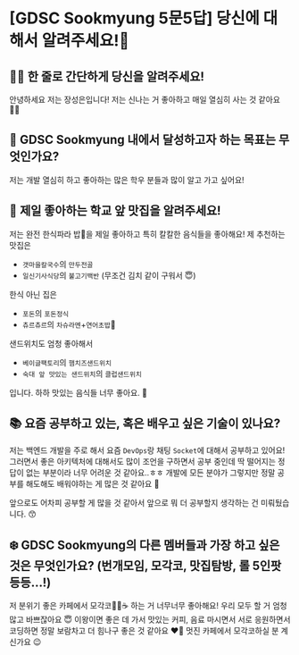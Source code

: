 # [GDSC Sookmyung 5문5답] 당신에 대해서 알려주세요!👀

## ☝🏻 한 줄로 간단하게 당신을 알려주세요!

안녕하세요 저는 장성은입니다! 저는 신나는 거 좋아하고 매일 열심히 사는 것 같아요 🏃‍♀️

## 🎯 GDSC Sookmyung 내에서 달성하고자 하는 목표는 무엇인가요?

저는 개발 열심히 하고 좋아하는 많은 학우 분들과 많이 알고 가고 싶어요!

## 🍕 제일 좋아하는 학교 앞 맛집을 알려주세요!

저는 완전 한식파라 밥🍚을 제일 좋아하고 특히 칼칼한 음식들을 좋아해요! 제 추천하는 맛집은
- `갯마을칼국수`의 `만두전골`
- `일신기사식당`의 `불고기백반` (무조건 김치 같이 구워서 😇)

한식 아닌 집은
- `포돈`의 `포돈정식`
- `츄르츄르`의 `차슈라멘`+`연어초밥`🍣

샌드위치도 엄청 좋아해서
- `베이글팩토리`의 `햄치즈샌드위치`
- `숙대 앞 맛있는 샌드위치`의 `클럽샌드위치`

입니다. 하하 맛있는 음식들 너무 좋아요. 🤤

## 📚 요즘 공부하고 있는, 혹은 배우고 싶은 기술이 있나요?

저는 백엔드 개발을 주로 해서 요즘 `DevOps`랑 채팅 `Socket`에 대해서 공부하고 있어요! 그러면서 좋은 아키텍처에 대해서도 많이 조언을 구하면서 공부 중인데 딱 떨어지는 정답이 없는 부분이라 너무 어려운 것 같아요..ㅎㅎ 개발에 모든 분야가 그렇지만 정말 공부를 해도해도 배워야하는 게 많은 것 같아요 🤯

앞으로도 어차피 공부할 게 많을 것 같아서 앞으로 뭐 더 공부할지 생각하는 건 미뤄뒀습니다. 😙

## ❄️ GDSC Sookmyung의 다른 멤버들과 가장 하고 싶은 것은 무엇인가요? (번개모임, 모각코, 맛집탐방, 롤 5인팟 등등...!)

저 분위기 좋은 카페에서 모각코👩‍💻☕️ 하는 거 너무너무 좋아해요! 우리 모두 할 거 엄청 많고 바쁘잖아요 😇 이왕이면 좋은 데 가서 맛있는 커피, 음료 마시면서 서로 응원하면서 코딩하면 정말 보람차고 더 힘나구 좋은 것 같아요 ❤️‍🔥 멋진 카페에서 모각코하실 분 계신가요 😉
